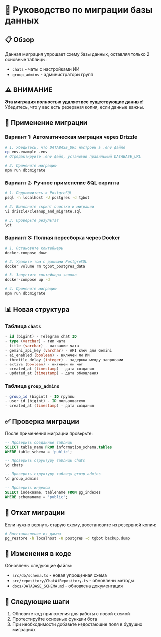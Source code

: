 # 🔄 Руководство по миграции базы данных

## 📋 Обзор

Данная миграция упрощает схему базы данных, оставляя только 2 основные таблицы:
- `chats` - чаты с настройками ИИ
- `group_admins` - администраторы групп

## ⚠️ ВНИМАНИЕ

**Эта миграция полностью удаляет все существующие данные!**
Убедитесь, что у вас есть резервная копия, если данные важны.

## 🚀 Применение миграции

### Вариант 1: Автоматическая миграция через Drizzle

```bash
# 1. Убедитесь, что DATABASE_URL настроен в .env файле
cp env.example .env
# Отредактируйте .env файл, установив правильный DATABASE_URL

# 2. Примените миграцию
npm run db:migrate
```

### Вариант 2: Ручное применение SQL скрипта

```bash
# 1. Подключитесь к PostgreSQL
psql -h localhost -U postgres -d tgbot

# 2. Выполните скрипт очистки и миграции
\i drizzle/cleanup_and_migrate.sql

# 3. Проверьте результат
\dt
```

### Вариант 3: Полная пересборка через Docker

```bash
# 1. Остановите контейнеры
docker-compose down

# 2. Удалите том с данными PostgreSQL
docker volume rm tgbot_postgres_data

# 3. Запустите контейнеры заново
docker-compose up -d

# 4. Примените миграцию
npm run db:migrate
```

## 📊 Новая структура

### Таблица `chats`
```sql
- id (bigint) - Telegram chat ID
- type (varchar) - тип чата
- title (varchar) - название чата
- gemini_api_key (varchar) - API ключ для Gemini
- ai_enabled (boolean) - включен ли ИИ
- throttle_delay (integer) - задержка между запросами
- active (boolean) - активен ли чат
- created_at (timestamp) - дата создания
- updated_at (timestamp) - дата обновления
```

### Таблица `group_admins`
```sql
- group_id (bigint) - ID группы
- user_id (bigint) - ID пользователя
- created_at (timestamp) - дата создания
```

## ✅ Проверка миграции

После применения миграции проверьте:

```sql
-- Проверить созданные таблицы
SELECT table_name FROM information_schema.tables
WHERE table_schema = 'public';

-- Проверить структуру таблицы chats
\d chats

-- Проверить структуру таблицы group_admins
\d group_admins

-- Проверить индексы
SELECT indexname, tablename FROM pg_indexes
WHERE schemaname = 'public';
```

## 🔧 Откат миграции

Если нужно вернуть старую схему, восстановите из резервной копии:

```bash
# Восстановление из дампа
pg_restore -h localhost -U postgres -d tgbot backup.dump
```

## 📝 Изменения в коде

Обновлены следующие файлы:
- `src/db/schema.ts` - новая упрощенная схема
- `src/repository/ChatAiRepository.ts` - обновлены методы
- `docs/DATABASE_SCHEMA.md` - обновлена документация

## 🎯 Следующие шаги

1. Обновите код приложения для работы с новой схемой
2. Протестируйте основные функции бота
3. При необходимости добавьте недостающие поля в будущих миграциях
